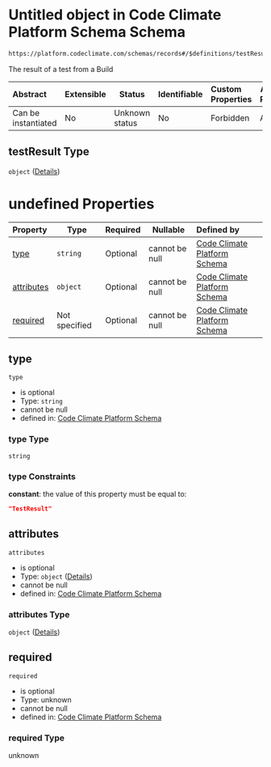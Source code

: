 # Untitled object in Code Climate Platform Schema Schema

```txt
https://platform.codeclimate.com/schemas/records#/$definitions/testResult
```

The result of a test from a Build


| Abstract            | Extensible | Status         | Identifiable | Custom Properties | Additional Properties | Access Restrictions | Defined In                                            |
| :------------------ | ---------- | -------------- | ------------ | :---------------- | --------------------- | ------------------- | ----------------------------------------------------- |
| Can be instantiated | No         | Unknown status | No           | Forbidden         | Allowed               | none                | [records.json\*](records.json "open original schema") |

## testResult Type

`object` ([Details](records-definitions-testresult.md))

# undefined Properties

| Property                  | Type          | Required | Nullable       | Defined by                                                                                                                                                                                     |
| :------------------------ | ------------- | -------- | -------------- | :--------------------------------------------------------------------------------------------------------------------------------------------------------------------------------------------- |
| [type](#type)             | `string`      | Optional | cannot be null | [Code Climate Platform Schema](records-definitions-testresult-properties-type.md "https&#x3A;//platform.codeclimate.com/schemas/records#/$definitions/testResult/properties/type")             |
| [attributes](#attributes) | `object`      | Optional | cannot be null | [Code Climate Platform Schema](records-definitions-testresult-properties-attributes.md "https&#x3A;//platform.codeclimate.com/schemas/records#/$definitions/testResult/properties/attributes") |
| [required](#required)     | Not specified | Optional | cannot be null | [Code Climate Platform Schema](records-definitions-testresult-properties-required.md "https&#x3A;//platform.codeclimate.com/schemas/records#/$definitions/testResult/properties/required")     |

## type




`type`

-   is optional
-   Type: `string`
-   cannot be null
-   defined in: [Code Climate Platform Schema](records-definitions-testresult-properties-type.md "https&#x3A;//platform.codeclimate.com/schemas/records#/$definitions/testResult/properties/type")

### type Type

`string`

### type Constraints

**constant**: the value of this property must be equal to:

```json
"TestResult"
```

## attributes




`attributes`

-   is optional
-   Type: `object` ([Details](records-definitions-testresult-properties-attributes.md))
-   cannot be null
-   defined in: [Code Climate Platform Schema](records-definitions-testresult-properties-attributes.md "https&#x3A;//platform.codeclimate.com/schemas/records#/$definitions/testResult/properties/attributes")

### attributes Type

`object` ([Details](records-definitions-testresult-properties-attributes.md))

## required




`required`

-   is optional
-   Type: unknown
-   cannot be null
-   defined in: [Code Climate Platform Schema](records-definitions-testresult-properties-required.md "https&#x3A;//platform.codeclimate.com/schemas/records#/$definitions/testResult/properties/required")

### required Type

unknown
